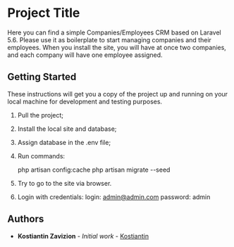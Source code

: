 # Project Title

Here you can find a simple Companies/Employees CRM based on Laravel 5.6. Please use it as boilerplate to start managing companies and their employees.
When you install the site, you will have at once two companies, and each company will have one employee assigned.

## Getting Started

These instructions will get you a copy of the project up and running on your local machine for development and testing purposes.

1) Pull the project;

2) Install the local site and database;

3) Assign database in the .env file;

4) Run commands:
     
     php artisan config:cache
     php artisan migrate --seed
     
5) Try to go to the site via browser.

6) Login with credentials:
     login: admin@admin.com
     password: admin

## Authors

* **Kostiantin Zavizion** - *Initial work* - [Kostiantin](https://github.com/Kostiantin)
